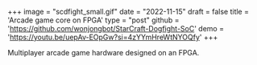 +++
image = "scdfight_small.gif"
date = "2022-11-15"
draft = false
title = 'Arcade game core on FPGA'
type = "post"
github = 'https://github.com/wonjongbot/StarCraft-Dogfight-SoC'
demo = 'https://youtu.be/uepAv-EOpGw?si=4zYYmHreWtNYOQfy'
+++

Multiplayer arcade game hardware designed on an FPGA.
<!--more-->
